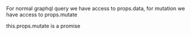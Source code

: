 For normal graphql query we have access to props.data, for mutation we have access to props.mutate

this.props.mutate is a promise